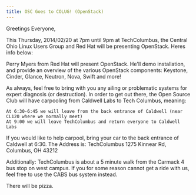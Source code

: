 ```yaml
---
title: OSC Goes to COLUG! (OpenStack)
---
```

Greetings Everyone,

This Thursday, 2014/02/20 at 7pm until 9pm at TechColumbus, the Central Ohio Linux Users Group and Red Hat will be presenting OpenStack. Heres info below:

Perry Myers from Red Hat will present OpenStack. He'll demo
installation, and provide an overview of the various OpenStack
components: Keystone, Cinder, Glance, Neutron, Nova, Swift and more!

As always, feel free to bring with you any ailing or problematic
systems for expert diagnosis (or destruction).
In order to get out there, the Open Source Club will have carpooling from Caldwell Labs to Tech Columbus, meaning:

    At 6:30-6:45 we will leave from the back entrance of Caldwell (near CL120 where we normally meet)
    At 9:00 we will leave TechColumbus and return everyone to Caldwell Labs

If you would like to help carpool, bring your car to the back entrance of Caldwell at 6:30.
The Address is:
  TechColumbus
  1275 Kinnear Rd,
  Columbus, OH 43212

Additionally: TechColumbus is about a 5 minute walk from the Carmack 4 bus stop on west campus. If you for some reason cannot get a ride with us, feel free to use the CABS bus system instead.

There will be pizza.
